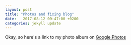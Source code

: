 ```yaml
---
layout: post
title: "Photos and fixing blog"
date:   2017-08-12 09:47:00 +0200
categories: jekyll update
---
```


Okay, so here's a link to my photo album on [Google Photos](https://goo.gl/photos/NubcaJFniJq35okw8)
